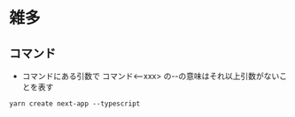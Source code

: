 # 雑多

## コマンド

- コマンドにある引数で コマンド<--xxx> の--の意味はそれ以上引数がないことを表す

```例
yarn create next-app --typescript
```
